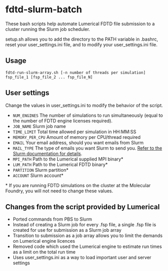# fdtd-slurm-batch
These bash scripts help automate Lumerical FDTD file submission to a cluster running the Slurm job scheduler.

setup.sh allows you to add the directory to the PATH variable in .bashrc, reset your user_settings.ini file, and to modify your user_settings.ini file. 

## Usage
`fdtd-run-slurm-array.sh [-n number of threads per simulation] fsp_file_1 [fsp_file_2 ... fsp_file_N]`


## User settings
Change the values in user_settings.ini to modify the behavior of the script. 

- `NUM_ENGINES` The number of simulations to run simultaneously (equal to the number of FDTD engine licenses required).
- `JOB_NAME` Slurm job name
- `TIME_LIMIT` Total time allowed per simulation in HH:MM:SS
- `MEMORY_PER_CPU` Amount of memory per CPU/thread required
- `EMAIL` Your email address, should you want emails from Slurm
- `MAIL_TYPE` The type of emails you want Slurm to send you. [Refer to the Slurm documentation for details](https://slurm.schedmd.com/sbatch.html#OPT_mail-type).
- `MPI_PATH` Path to the Lumerical supplied MPI binary*
- `LUM_PATH` Path to the Lumerical FDTD binary*
- `PARTITION` Slurm partition*
- `ACCOUNT` Slurm account*

\* If you are running FDTD simulations on the cluster at the Molecular Foundry, you will not need to change these values.


## Changes from the script provided by Lumerical
- Ported commands from PBS to Slurm
- Instead of creating a Slurm job for every .fsp file, a single .fsp file is created for use for submission as a Slurm job array
- Transition to submission as a job array allows you to limit the demands on Lumerical engine licences
- Removed code which used the Lumerical engine to estimate run times as a limit on the total run time
- Uses user_settings.ini as a way to load important user and server settings
